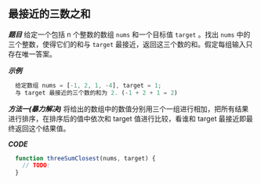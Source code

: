 ## 最接近的三数之和

***题目***
给定一个包括 n 个整数的数组 `nums` 和一个目标值 `target` 。找出 `nums` 中的三个整数，使得它们的和与 `target` 最接近，返回这三个数的和。假定每组输入只存在唯一答案。

***示例***
``` javascript
  给定数组 nums = [-1, 2, 1, -4], target = 1;
  与 target 最接近的三个数的和为 2. (-1 + 2 + 1 = 2)
```

***方法一(暴力解决)***
将给出的数组中的数值分别用三个一组进行相加，把所有结果进行排序，在排序后的值中依次和 target 值进行比较，看谁和 target 最接近即最终返回这个结果值。


***CODE***
``` javascript
  function threeSumClosest(nums, target) {
    // TODO: 
  }
```
